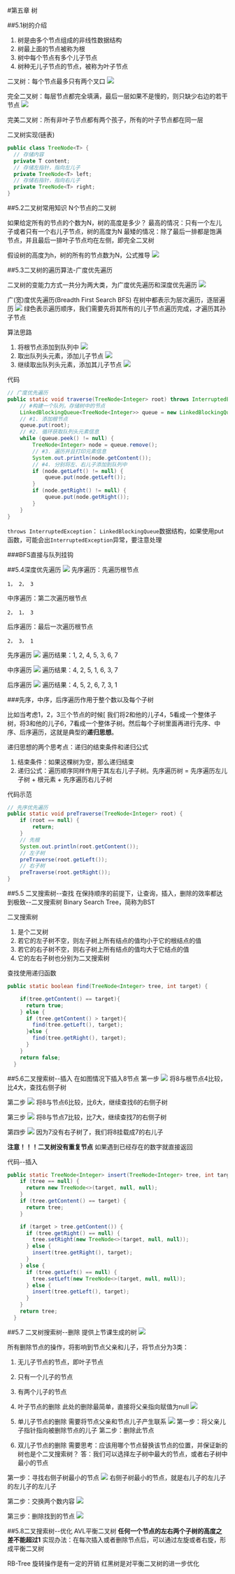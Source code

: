 #第五章 树

##5.1树的介绍
1. 树是由多个节点组成的非线性数据结构
2. 树最上面的节点被称为根
3. 树中每个节点有多个儿子节点
4. 树种无儿子节点的节点，被称为叶子节点

二叉树：每个节点最多只有两个叉口
![](https://style.youkeda.com/img/course/a2/10/1-3.svg)

完全二叉树：每层节点都完全填满，最后一层如果不是慢的，则只缺少右边的若干节点
![](https://style.youkeda.com/img/course/a2/10/1-4.svg)

完美二叉树：所有非叶子节点都有两个孩子，所有的叶子节点都在同一层

二叉树实现(链表)
```java
public class TreeNode<T> {
  // 存储内容
  private T content;
  // 存储左指针，指向左儿子
  private TreeNode<T> left;
  // 存储右指针，指向右儿子
  private TreeNode<T> right;
}
```

##5.2二叉树常用知识
N个节点的二叉树

如果给定所有的节点的个数为N，树的高度是多少？
最高的情况：只有一个左儿子或者只有一个右儿子节点，树的高度为N
最矮的情况：除了最后一排都是饱满节点，并且最后一排叶子节点均在左侧，即完全二叉树

假设树的高度为h，树的所有的节点数为N，公式推导
![](https://style.youkeda.com/img/course/a2/10/2-2.svg)


##5.3二叉树的遍历算法-广度优先遍历

二叉树的变能力方式一共分为两大类，为广度优先遍历和深度优先遍历
![](https://style.youkeda.com/img/course/a2/10/3-1.svg)

广(宽)度优先遍历(Breadth First Search BFS)
在树中都表示为层次遍历，逐层遍历
![](https://style.youkeda.com/img/course/a2/10/3-2.svg)
绿色表示遍历顺序，我们需要先将其所有的儿子节点遍历完成，才遍历其孙子节点

算法思路
1. 将根节点添加到队列中
![](https://style.youkeda.com/img/course/a2/10/3-6.svg)
2. 取出队列头元素，添加儿子节点
![](https://style.youkeda.com/img/course/a2/10/3-7.svg)
3. 继续取出队列头元素，添加其儿子节点
![](https://style.youkeda.com/img/course/a2/10/3-8.svg)

代码
```java
// 广度优先遍历
public static void traverse(TreeNode<Integer> root) throws InterruptedException {
    // #构建一个队列，存储树中的节点
    LinkedBlockingQueue<TreeNode<Integer>> queue = new LinkedBlockingQueue<>();
    // #1. 添加根节点
    queue.put(root);
    // #2. 循环获取队列头元素信息
    while (queue.peek() != null) {
        TreeNode<Integer> node = queue.remove();
        // #3. 遍历并且打印元素信息
        System.out.println(node.getContent());
        // #4. 分别将左、右儿子添加到队列中
        if (node.getLeft() != null) {
            queue.put(node.getLeft());
        }
        if (node.getRight() != null) {
            queue.put(node.getRight());
        }
    }
}
```

`throws InterruptedException`：
`LinkedBlockingQueue`数据结构，如果使用put函数，可能会出`InterruptedException`异常，要注意处理

###BFS直接与队列挂钩

##5.4深度优先遍历
![](https://style.youkeda.com/img/course/a2/10/3-9.svg)
先序遍历：先遍历根节点
```
1， 2， 3
```

中序遍历：第二次遍历根节点
```
2， 1， 3
```

后序遍历：最后一次遍历根节点
```
2， 3， 1
```

先序遍历
![](https://style.youkeda.com/img/course/a2/10/3-3.svg)
遍历结果：1, 2, 4, 5, 3, 6, 7

中序遍历
![](https://style.youkeda.com/img/course/a2/10/3-4.svg)
遍历结果：4, 2, 5, 1, 6, 3, 7

后序遍历
![](https://style.youkeda.com/img/course/a2/10/3-5.svg)
遍历结果：4, 5, 2, 6, 7, 3, 1

###先序，中序，后序遍历作用于整个数以及每个子树

比如当考虑1，2，3三个节点的时候[ 我们将2和他的儿子4，5看成一个整体子树，将3和他的儿子6，7看成一个整体子树。然后每个子树里面再进行先序、中序、后序遍历，这就是典型的**递归思想**。

递归思想的两个思考点：递归的结束条件和递归公式

1. 结束条件：如果这棵树为空，那么递归结束
2. 递归公式：遍历顺序同样作用于其左右儿子子树。先序遍历树 = 先序遍历左儿子树 + 根元素 + 先序遍历右儿子树

代码示范
```java
// 先序优先遍历
public static void preTraverse(TreeNode<Integer> root) {
    if (root == null) {
        return;
    }
    // 先根
    System.out.println(root.getContent());
    // 左子树
    preTraverse(root.getLeft());
    // 右子树
    preTraverse(root.getRight());
}
```

##5.5 二叉搜索树--查找
在保持顺序的前提下，让查询，插入，删除的效率都达到极致--二叉搜索树 Binary Search Tree，简称为BST

二叉搜索树
1. 是个二叉树
2. 若它的左子树不空，则左子树上所有结点的值均小于它的根结点的值
3. 若它的右子树不空，则右子树上所有结点的值均大于它结点的值
4. 它的左右子树也分别为二叉搜索树

查找使用递归函数
```java
public static boolean find(TreeNode<Integer> tree, int target) {

    if(tree.getContent() == target){
      return true;
    } else {
      if (tree.getContent() > target){
        find(tree.getLeft(), target);
      }else {
        find(tree.getRight(), target);
      }
    }
    return false;
  }
```

##5.6二叉搜索树--插入
在如图情况下插入8节点
第一步
![](https://style.youkeda.com/img/course/a2/10/6-1.svg)
将8与根节点4比较，比4大，查找右侧子树

第二步
![](https://style.youkeda.com/img/course/a2/10/6-2.svg)
将8与节点6比较，比6大，继续查找6的右侧子树

第三步
![](https://style.youkeda.com/img/course/a2/10/6-3.svg)
将8与节点7比较，比7大，继续查找7的右侧子树

第四步
![](https://style.youkeda.com/img/course/a2/10/6-4.svg)
因为7没有右子树了，我们将8挂载成7的右儿子

**注意！！！二叉树没有重复节点**
如果遇到已经存在的数字就直接返回

代码--插入
```java
public static TreeNode<Integer> insert(TreeNode<Integer> tree, int target) {
    if (tree == null) {
      return new TreeNode<>(target, null, null);
    }
    if (tree.getContent() == target) {
      return tree;
    }

    if (target > tree.getContent()) {
      if (tree.getRight() == null) {
        tree.setRight(new TreeNode<>(target, null, null));
      } else {
        insert(tree.getRight(), target);
      }
    } else {
      if (tree.getLeft() == null) {
        tree.setLeft(new TreeNode<>(target, null, null));
      } else {
        insert(tree.getLeft(), target);
      }
    }
    return tree;
  }
```


##5.7 二叉树搜索树--删除
提供上节课生成的树
![](https://style.youkeda.com/img/course/a2/10/7-1.svg)

所有删除节点的操作，将影响到节点父亲和儿子，将节点分为3类：
1. 无儿子节点的节点，即叶子节点
2. 只有一个儿子的节点
3. 有两个儿子的节点



1. 叶子节点的删除
此处的删除最简单，直接将父亲指向赋值为null
![](https://style.youkeda.com/img/course/a2/10/7-3.svg)

2. 单儿子节点的删除
需要将节点父亲和节点儿子产生联系
![](https://style.youkeda.com/img/course/a2/10/7-4.svg)
第一步：将父亲儿子指针指向被删除节点的儿子
第二步：删除此节点

3. 双儿子节点的删除
需要思考：应该用哪个节点替换该节点的位置，并保证新的树也是个二叉搜索树？
答：我们可以选择左子树中最大的节点，或者右子树中最小的节点

第一步：寻找右侧子树最小的节点
![](https://style.youkeda.com/img/course/a2/10/7-5.svg)
右侧子树最小的节点，就是右儿子的左儿子的左儿子的左儿子

第二步：交换两个数内容
![](https://style.youkeda.com/img/course/a2/10/7-6.svg)

第三步：删除找到的节点
![](https://style.youkeda.com/img/course/a2/10/7-7.svg)


##5.8二叉搜索树--优化
AVL平衡二叉树
**任何一个节点的左右两个子树的高度之差不能超过1**
实现办法：在每次插入或者删除节点后，可以通过左旋或者右旋，形成平衡二叉树

RB-Tree
旋转操作是有一定的开销
红黑树是对平衡二叉树的进一步优化










